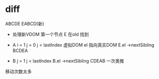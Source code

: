 # diff

ABCDE  EABCD(新)

- 处理新VDOM 第一个节点 E
  在old 找到

- A
i = 1
j = 0
j < lastIndex
虚拟DOM el 指向真实DOM
E.el ->nextSibling
BCDEA

- B
j = 1
j < lastIndex
B.el ->nextSibling
CDEAB
一次类推

移动次数太多